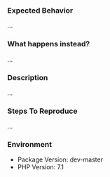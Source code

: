 ### Expected Behavior

...

### What happens instead?

...

### Description

...

### Steps To Reproduce

...

### Environment

- Package Version: dev-master
- PHP Version: 7.1

